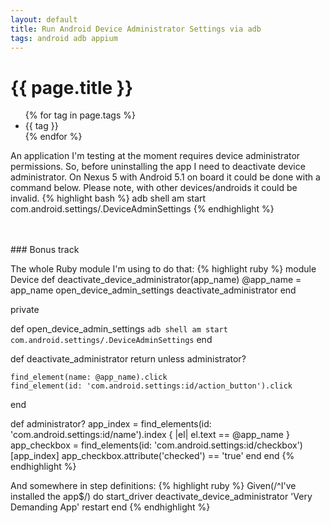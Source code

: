 ```yaml
---
layout: default
title: Run Android Device Administrator Settings via adb
tags: android adb appium
---
```


# {{ page.title }}
<ul class="tags">
  {% for tag in page.tags %}
  <li>{{ tag }}</li>
  {% endfor %}
</ul>

An application I'm testing at the moment requires device administrator permissions. So, before uninstalling the app I need to deactivate device administrator.
On Nexus 5 with Android 5.1 on board it could be done with a command below. Please note, with other devices/androids it could be invalid.
{% highlight bash %}
adb shell am start com.android.settings/.DeviceAdminSettings
{% endhighlight %}

<br />
<br />
### Bonus track

The whole Ruby module I'm using to do that:
{% highlight ruby %}
module Device
  def deactivate_device_administrator(app_name)
    @app_name = app_name
    open_device_admin_settings
    deactivate_administrator
  end

  private

  def open_device_admin_settings
    `adb shell am start com.android.settings/.DeviceAdminSettings`
  end

  def deactivate_administrator
    return unless administrator?

    find_element(name: @app_name).click
    find_element(id: 'com.android.settings:id/action_button').click
  end

  def administrator?
    app_index = find_elements(id: 'com.android.settings:id/name').index { |el| el.text == @app_name }
    app_checkbox = find_elements(id: 'com.android.settings:id/checkbox')[app_index]
    app_checkbox.attribute('checked') == 'true'
  end
end
{% endhighlight %}

And somewhere in step definitions:
{% highlight ruby %}
Given(/^I've installed the app$/) do
  start_driver
  deactivate_device_administrator 'Very Demanding App'
  restart
end
{% endhighlight %}
